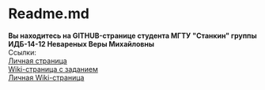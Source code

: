 # Readme.md
**Вы находитесь на GITHUB-странице студента МГТУ "Станкин" группы ИДБ-14-12 Невареных Веры Михайловны**
<br>
Cсылки:
<br>
[Личная страница](https://veranevarenyh.github.io/)
<br>
[Wiki-страница с заданием](https://github.com/stankin/oop-2018/wiki/%D0%97%D0%B0%D0%B4%D0%B0%D1%87%D0%B0-%E2%84%961-(Class-Diagram))
<br>
[Личная Wiki-страница](https://veranevarenyh.github.io/wiki)
